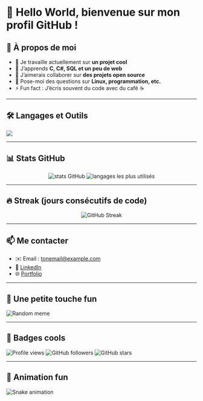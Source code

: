 # 👋 Hello World, bienvenue sur mon profil GitHub !

## 🚀 À propos de moi
- 🔭 Je travaille actuellement sur **un projet cool**
- 🌱 J’apprends **C, C#, SQL et un peu de web**
- 👯 J’aimerais collaborer sur **des projets open source**
- 💬 Pose-moi des questions sur **Linux, programmation, etc.**
- ⚡ Fun fact : J’écris souvent du code avec du café ☕

---

## 🛠️ Langages et Outils
<p align="left">
  <img src="https://skillicons.dev/icons?i=linux,git,github,python,java,cs,html,css,js,mysql,sqlite" />
</p>

---

## 📊 Stats GitHub
<p align="center">
  <img src="https://github-readme-stats.vercel.app/api?username=TON_PSEUDO&show_icons=true&theme=radical" alt="stats GitHub" />
  <img src="https://github-readme-stats.vercel.app/api/top-langs/?username=TON_PSEUDO&layout=compact&theme=radical" alt="langages les plus utilisés" />
</p>

---

## 🔥 Streak (jours consécutifs de code)
<p align="center">
  <img src="https://streak-stats.demolab.com/?user=TON_PSEUDO&theme=radical" alt="GitHub Streak" />
</p>

---

## 📫 Me contacter
- ✉️ Email : tonemail@example.com  
- 💼 [LinkedIn](https://linkedin.com/in/ton-profil)  
- 🌐 [Portfolio](https://ton-site.com)

---

## 🎵 Une petite touche fun
![Random meme](https://random-memer.herokuapp.com/)

---

## 🎨 Badges cools
![Profile views](https://komarev.com/ghpvc/?username=TON_PSEUDO&color=blue)
![GitHub followers](https://img.shields.io/github/followers/TON_PSEUDO?label=Followers&style=social)
![GitHub stars](https://img.shields.io/github/stars/TON_PSEUDO?affiliations=OWNER&style=social)

---

## 🐍 Animation fun
![Snake animation](https://github.com/TON_PSEUDO/TON_PSEUDO/blob/output/github-contribution-grid-snake.svg)
